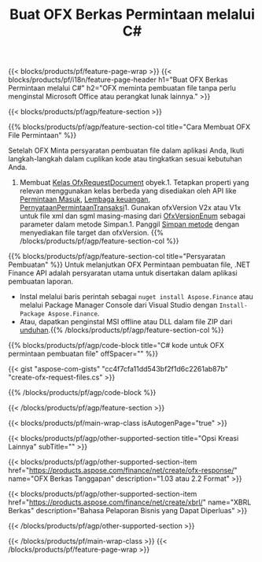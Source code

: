 ﻿---
title: Buat OFX Berkas Permintaan melalui C#
description: Kode contoh untuk OFX pembuatan file permintaan. Gunakan API kode contoh untuk pembuatan file permintaan OFX batch dalam aplikasi berbasis .NET. 
url: /id/net/create/ofx-request/
family: finance
platformtag: net
feature: create
informat: OFX Request
outformat: 
otherformats: OFX Response
---
{{< blocks/products/pf/feature-page-wrap >}}
{{< blocks/products/pf/i18n/feature-page-header h1="Buat OFX Berkas Permintaan melalui C#" h2="OFX meminta pembuatan file tanpa perlu menginstal Microsoft Office atau perangkat lunak lainnya." >}}

{{< blocks/products/pf/agp/feature-section >}}

{{% blocks/products/pf/agp/feature-section-col title="Cara Membuat OFX File Permintaan" %}}

Setelah OFX Minta persyaratan pembuatan file dalam aplikasi Anda, Ikuti langkah-langkah dalam cuplikan kode atau tingkatkan sesuai kebutuhan Anda.

1. Membuat [Kelas OfxRequestDocument](https://apireference.aspose.com/finance/net/aspose.finance.ofx/ofxrequestdocument) obyek.1. Tetapkan properti yang relevan menggunakan kelas berbeda yang disediakan oleh API like [Permintaan Masuk](https://apireference.aspose.com/finance/net/aspose.finance.ofx.signon/signonrequest), [Lembaga keuangan](https://apireference.aspose.com/finance/net/aspose.finance.ofx.signon/financialinstitution), [PernyataanPermintaanTransaksi](https://apireference.aspose.com/finance/net/aspose.finance.ofx.bank/statementtransactionrequest)1. Gunakan ofxVersion V2x atau V1x untuk file xml dan sgml masing-masing dari [OfxVersionEnum](https://apireference.aspose.com/finance/net/aspose.finance.ofx/ofxversionenum) sebagai parameter dalam metode Simpan.1. Panggil [Simpan metode](https://apireference.aspose.com/finance/net/aspose.finance.ofx/ofxrequestdocument/methods/save) dengan menyediakan file target dan ofxVersion.
{{% /blocks/products/pf/agp/feature-section-col %}}

{{% blocks/products/pf/agp/feature-section-col title="Persyaratan Pembuatan" %}}
Untuk melanjutkan OFX Permintaan pembuatan file, .NET Finance API adalah persyaratan utama untuk disertakan dalam aplikasi pembuatan laporan. 
- Instal melalui baris perintah sebagai ```nuget install Aspose.Finance``` atau melalui Package Manager Console dari Visual Studio dengan ```Install-Package Aspose.Finance```.
- Atau, dapatkan penginstal MSI offline atau DLL dalam file ZIP dari [unduhan](https://downloads.aspose.com/finance/net).{{% /blocks/products/pf/agp/feature-section-col %}}

{{% blocks/products/pf/agp/code-block title="C# kode untuk OFX permintaan pembuatan file" offSpacer="" %}}

{{< gist "aspose-com-gists" "cc4f7cfa11dd543bf2f1d6c2261ab87b" "create-ofx-request-files.cs" >}}

{{% /blocks/products/pf/agp/code-block %}}

{{< /blocks/products/pf/agp/feature-section >}}

{{< blocks/products/pf/main-wrap-class isAutogenPage="true" >}}

{{< blocks/products/pf/agp/other-supported-section title="Opsi Kreasi Lainnya" subTitle="" >}}

{{< blocks/products/pf/agp/other-supported-section-item href="https://products.aspose.com/finance/net/create/ofx-response/" name="OFX Berkas Tanggapan" description="1.03 atau 2.2 Format" >}}

{{< blocks/products/pf/agp/other-supported-section-item href="https://products.aspose.com/finance/net/create/xbrl/" name="XBRL Berkas" description="Bahasa Pelaporan Bisnis yang Dapat Diperluas" >}}


{{< /blocks/products/pf/agp/other-supported-section >}}

{{< /blocks/products/pf/main-wrap-class >}}
{{< /blocks/products/pf/feature-page-wrap >}}